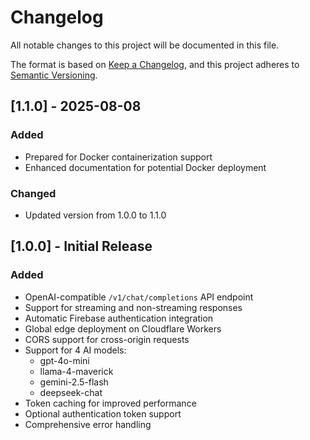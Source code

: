 # Changelog

All notable changes to this project will be documented in this file.

The format is based on [Keep a Changelog](https://keepachangelog.com/en/1.0.0/),
and this project adheres to [Semantic Versioning](https://semver.org/spec/v2.0.0.html).

## [1.1.0] - 2025-08-08

### Added
- Prepared for Docker containerization support
- Enhanced documentation for potential Docker deployment

### Changed
- Updated version from 1.0.0 to 1.1.0

## [1.0.0] - Initial Release

### Added
- OpenAI-compatible `/v1/chat/completions` API endpoint
- Support for streaming and non-streaming responses
- Automatic Firebase authentication integration
- Global edge deployment on Cloudflare Workers
- CORS support for cross-origin requests
- Support for 4 AI models:
  - gpt-4o-mini
  - llama-4-maverick
  - gemini-2.5-flash
  - deepseek-chat
- Token caching for improved performance
- Optional authentication token support
- Comprehensive error handling